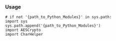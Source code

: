 

### Usage
	
	# if not '{path_to_Python_Modules}' in sys.path:
	import sys
	sys.path.append('{path_to_Python_Modules}')
	import AESCrypto
	import CharHelper
